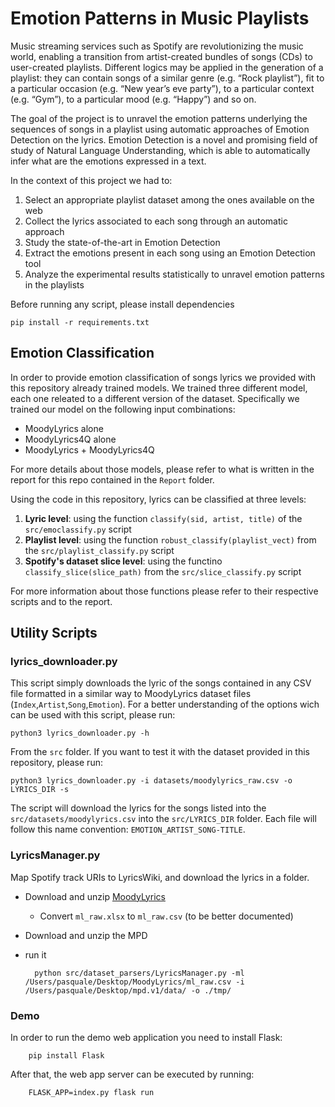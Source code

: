 # Emotion Patterns in Music Playlists

Music streaming services such as Spotify are revolutionizing the music world, enabling a
transition from artist-created bundles of songs (CDs) to user-created playlists. Different
logics may be applied in the generation of a playlist: they can contain songs of a similar
genre (e.g. “Rock playlist”), fit to a particular occasion (e.g. “New year’s eve party”), to a
particular context (e.g. “Gym”), to a particular mood (e.g. “Happy”) and so on.

The goal of the project is to unravel the emotion patterns underlying the sequences of songs
in a playlist using automatic approaches of Emotion Detection on the lyrics. Emotion
Detection is a novel and promising field of study of Natural Language Understanding, which
is able to automatically infer what are the emotions expressed in a text.

In the context of this project we had to:
1. Select an appropriate playlist dataset among the ones available on the web
2. Collect the lyrics associated to each song through an automatic approach
3. Study the state-of-the-art in Emotion Detection
4. Extract the emotions present in each song using an Emotion Detection tool
5. Analyze the experimental results statistically to unravel emotion patterns in the playlists


Before running any script, please install dependencies

    pip install -r requirements.txt

## Emotion Classification

In order to provide emotion classification of songs lyrics we provided with this
repository already trained models. We trained three different model, each one releated 
to a different version of the dataset. Specifically we trained our model on the
following input combinations:
 - MoodyLyrics alone
 - MoodyLyrics4Q alone
 - MoodyLyrics + MoodyLyrics4Q

 For more details about those models, please refer to what is written in the
 report for this repo contained in the `Report` folder.

 Using the code in this repository, lyrics can be classified at three levels:
  1. **Lyric level**: using the function `classify(sid, artist, title)` of the `src/emoclassify.py` script
  2. **Playlist level**: using the function `robust_classify(playlist_vect)` from the `src/playlist_classify.py` script  
  3. **Spotify's dataset slice level**: using the functino `classify_slice(slice_path)` from the `src/slice_classify.py` script

For more information about those functions please refer to their respective scripts and
to the report.

## Utility Scripts

### lyrics_downloader.py

This script simply downloads the lyric of the songs contained
in any CSV file formatted in a similar way to MoodyLyrics dataset
files (`Index`,`Artist`,`Song`,`Emotion`). For a better understanding
of the options wich can be used with this script, please run:

`python3 lyrics_downloader.py -h`

From the `src` folder. If you want to test it with the dataset provided in
this repository, please run:

`python3 lyrics_downloader.py -i datasets/moodylyrics_raw.csv -o LYRICS_DIR -s`

The script will download the lyrics for the songs listed into the `src/datasets/moodylyrics.csv`
into the `src/LYRICS_DIR` folder. Each file will follow this name convention:
`EMOTION_ARTIST_SONG-TITLE`.


### LyricsManager.py

Map Spotify track URIs to LyricsWiki, and download the lyrics in a folder.

- Download and unzip [MoodyLyrics](http://softeng.polito.it/erion/MoodyLyrics.zip)
    - Convert `ml_raw.xlsx` to `ml_raw.csv` (to be better documented)
- Download and unzip the MPD
- run it


        python src/dataset_parsers/LyricsManager.py -ml /Users/pasquale/Desktop/MoodyLyrics/ml_raw.csv -i /Users/pasquale/Desktop/mpd.v1/data/ -o ./tmp/


### Demo

In order to run the demo web application you need to install Flask:

        pip install Flask


After that, the web app server can be executed by running:


        FLASK_APP=index.py flask run

